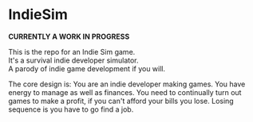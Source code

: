 # IndieSim

**CURRENTLY A WORK IN PROGRESS**

This is the repo for an Indie Sim game.  
It's a survival indie developer simulator.  
A parody of indie game development if you will.

The core design is:
You are an indie developer making games.
You have energy to manage as well as finances.
You need to continually turn out games to make a profit, if you can't afford your bills you lose.
Losing sequence is you have to go find a job.

